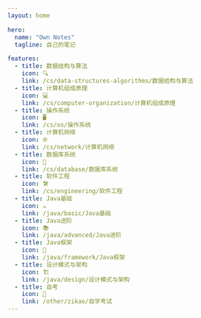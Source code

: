 ```yaml
---
layout: home

hero:
  name: "Own Notes"
  tagline: 自己的笔记  

features:
  - title: 数据结构与算法
    icon: 🔍
    link: /cs/data-structures-algorithms/数据结构与算法
  - title: 计算机组成原理
    icon: 💻
    link: /cs/computer-organization/计算机组成原理
  - title: 操作系统
    icon: 🖥
    link: /cs/os/操作系统
  - title: 计算机网络
    icon: 🌐
    link: /cs/network/计算机网络
  - title: 数据库系统
    icon: 💾
    link: /cs/database/数据库系统
  - title: 软件工程
    icon: 🛠
    link: /cs/engineering/软件工程
  - title: Java基础
    icon: ☕
    link: /java/basic/Java基础
  - title: Java进阶
    icon: 📚
    link: /java/advanced/Java进阶
  - title: Java框架
    icon: 🔧
    link: /java/framework/Java框架
  - title: 设计模式与架构
    icon: 🏗
    link: /java/design/设计模式与架构
  - title: 自考
    icon: 📝
    link: /other/zikao/自学考试
---
```


